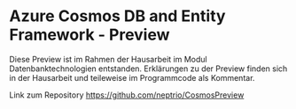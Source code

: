 # Azure Cosmos DB and Entity Framework - Preview

Diese Preview ist im Rahmen der Hausarbeit im Modul Datenbanktechnologien entstanden. Erklärungen zu der Preview finden sich in der Hausarbeit und teileweise im Programmcode als Kommentar.

Link zum Repository https://github.com/neptrio/CosmosPreview
